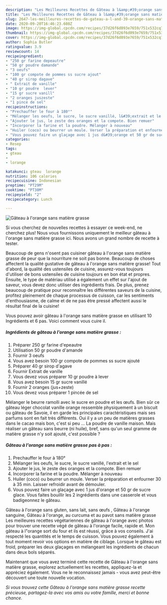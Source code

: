 ```yaml
---
description: "Les Meilleures Recettes de Gâteau à l&amp;#39;orange sans matière grasse"
title: "Les Meilleures Recettes de Gâteau à l&amp;#39;orange sans matière grasse"
slug: 2647-les-meilleures-recettes-de-gateau-a-l-and-39-orange-sans-matiere-grasse
date: 2020-09-20T16:46:23.608Z
image: https://img-global.cpcdn.com/recipes/37d26f6d093e7659/751x532cq70/gateau-a-lorange-sans-matiere-grasse-photo-principale-de-la-recette.jpg
thumbnail: https://img-global.cpcdn.com/recipes/37d26f6d093e7659/751x532cq70/gateau-a-lorange-sans-matiere-grasse-photo-principale-de-la-recette.jpg
cover: https://img-global.cpcdn.com/recipes/37d26f6d093e7659/751x532cq70/gateau-a-lorange-sans-matiere-grasse-photo-principale-de-la-recette.jpg
author: Sophia Butler
ratingvalue: 3.9
reviewcount: 14
recipeingredient:
- "250 gr farine depeautre"
- "50 gr poudre damande"
- "3 oeufs"
- "100 gr compote de pommes ss sucre ajout"
- "40 gr sirop dagave"
- " Extrait de vanille"
- "10 gr poudre  lever"
- "15 gr sucre vanill"
- "2 oranges juszeste"
- "1 pince de sel"
recipeinstructions:
- "Prechauffer le four à 180°"
- "Mélanger les oeufs, le sucre, le sucre vanillé, l&#39;extrait et le sel"
- "Ajouter le jus, le zeste des oranges et la compote. Bien remuer"
- "Incorporer la farine et la poudre. Mélanger à nouveau"
- "Huiler (coco) ou beurrer un moule. Verser la préparation et enfourner 30 à 35 min. Laisser refroidir avant de démouler."
- "Vous pouvez faire un glaçage avec 1 jus d&#39;orange et 50 gr de sucre glace. Vous faites bouillir les 2 ingrédients dans une casserole et vous badigeonnez le gâteau."
categories:
- Resep
tags:
- gteau
- 
- lorange

katakunci: gteau  lorange 
nutrition: 106 calories
recipecuisine: Indonesian
preptime: "PT29M"
cooktime: "PT30M"
recipeyield: "2"
recipecategory: Lunch

---
```



![Gâteau à l&#39;orange sans matière grasse](https://img-global.cpcdn.com/recipes/37d26f6d093e7659/751x532cq70/gateau-a-lorange-sans-matiere-grasse-photo-principale-de-la-recette.jpg)

Si vous cherchez de nouvelles recettes à essayer ce week-end, ne cherchez plus! Nous vous fournissons uniquement le meilleur gâteau à l&#39;orange sans matière grasse ici. Nous avons un grand nombre de recette à tester.

Beaucoup de gens n'osent pas cuisiner gâteau à l&#39;orange sans matière grasse de peur que la nourriture ne soit pas bonne. Beaucoup de choses affectent la qualité gustative de gâteau à l&#39;orange sans matière grasse! Tout d'abord, la qualité des ustensiles de cuisine, assurez-vous toujours d'utiliser de bons ustensiles de cuisine toujours en bon état et propres. Ensuite, le type de matériau utilisé a également un effet sur l'ajout de saveur, vous devez donc utiliser des ingrédients frais. De plus, prenez beaucoup de pratique pour reconnaître les différentes saveurs de la cuisine, profitez pleinement de chaque processus de cuisson, car les sentiments d'enthousiasme, de calme et de ne pas être pressé affectent aussi le résultat final de la cuisine!

<!--inarticleads1-->

Vous pouvez avoir gâteau à l&#39;orange sans matière grasse en utilisant 10 Ingrédients et 6 pas. Voici comment vous cuire il.

##### Ingrédients de gâteau à l&#39;orange sans matière grasse :

1. Préparer 250 gr farine d&#39;epeautre
1. Utilisation 50 gr poudre d&#39;amande
1. Fournir 3 oeufs
1. Vous avez besoin 100 gr compote de pommes ss sucre ajouté
1. Préparer 40 gr sirop d&#39;agave
1. Fournir  Extrait de vanille
1. Vous devez vous préparer 10 gr poudre à lever
1. Vous avez besoin 15 gr sucre vanillé
1. Fournir 2 oranges (jus+zeste)
1. Vous devez vous préparer 1 pincée de sel


Mélanger le beurre ramolli avec le sucre en poudre et les œufs. Bien sûr ce gâteau léger chocolat vanille orange ressemble physiquement à un biscuit ou gâteau de Savoie, il en garde les principales caractéristiques mais ses parfums sont en fait très différents. Oui il y a un peu de matières grasses dans le cacao mais bon, c&#39;est si peu … La poudre de vanille maison. Mais réaliser un gâteau sans beurre (ni huile), bref, sans qu&#39;un seul gramme de matière grasse n&#39;y soit ajouté, c&#39;est possible ? 

<!--inarticleads2-->

##### Gâteau à l&#39;orange sans matière grasse pas à pas :

1. Prechauffer le four à 180°
1. Mélanger les oeufs, le sucre, le sucre vanillé, l&#39;extrait et le sel
1. Ajouter le jus, le zeste des oranges et la compote. Bien remuer
1. Incorporer la farine et la poudre. Mélanger à nouveau
1. Huiler (coco) ou beurrer un moule. Verser la préparation et enfourner 30 à 35 min. Laisser refroidir avant de démouler.
1. Vous pouvez faire un glaçage avec 1 jus d&#39;orange et 50 gr de sucre glace. Vous faites bouillir les 2 ingrédients dans une casserole et vous badigeonnez le gâteau.


Gâteau à l&#39;orange  sans gluten, sans lait, sans œufs , Gâteau à l&#39;orange sanguine, Gâteau à l&#39;orange, au curcuma et au pavot sans matière grasse Les meilleures recettes végétariennes de gâteau à l&#39;orange avec photos pour trouver une recette végé de gâteau à l&#39;orange facile, rapide et. Mon gâteau à l&#34;orange sort du four et ils est réussi, grâce à vos conseils. J&#39;ai respecté les quantités et le temps de cuisson. Vous pouvez également à tout moment revoir vos options en matière de ciblage. Lorsque le gâteau est froid, préparer les deux glaçages en mélangeant les ingrédients de chacun dans deux bols séparés. 

<!--inarticleads1-->

<p>
Maintenant que vous avez terminé cette recette de Gâteau à l&#39;orange sans matière grasse, explorez actuellement les recettes, appliquez-la et appréciez également. Vous ne le reconnaissez jamais - vous avez peut-être découvert une toute nouvelle vocation.
</p>

<p>
<i>Si vous trouvez cette Gâteau à l&#39;orange sans matière grasse recette précieuse, partagez-la avec vos amis ou votre famille, merci et bonne chance.</i>
</p>
